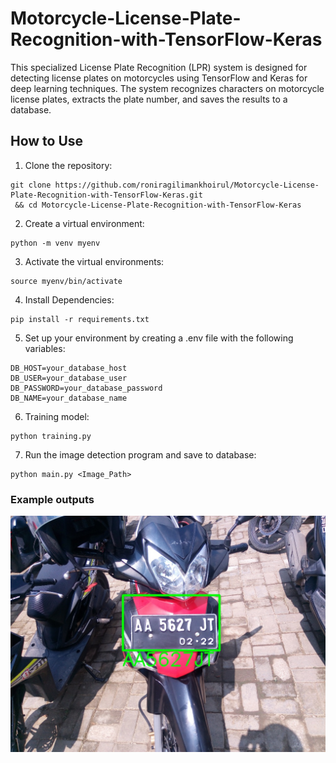 # Motorcycle-License-Plate-Recognition-with-TensorFlow-Keras

This specialized License Plate Recognition (LPR) system is designed for detecting license plates on motorcycles using TensorFlow and Keras for deep learning techniques. The system recognizes characters on motorcycle license plates, extracts the plate number, and saves the results to a database.

## How to Use

1. Clone the repository:

```
git clone https://github.com/roniragilimankhoirul/Motorcycle-License-Plate-Recognition-with-TensorFlow-Keras.git
 && cd Motorcycle-License-Plate-Recognition-with-TensorFlow-Keras
```

2. Create a virtual environment:

```
python -m venv myenv
```

3. Activate the virtual environments:

```
source myenv/bin/activate
```

4. Install Dependencies:

```
pip install -r requirements.txt
```

5. Set up your environment by creating a .env file with the following variables:

```
DB_HOST=your_database_host
DB_USER=your_database_user
DB_PASSWORD=your_database_password
DB_NAME=your_database_name
```

6. Training model:

```
python training.py
```

7. Run the image detection program and save to database:

```
python main.py <Image_Path>
```

### Example outputs

![lpd](./output_example/AA5627JT_output.jpg)
